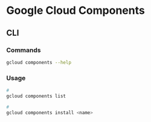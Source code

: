 # Google Cloud Components

## CLI

### Commands

```sh
gcloud components --help
```

### Usage

```sh
#
gcloud components list

#
gcloud components install <name>
```
